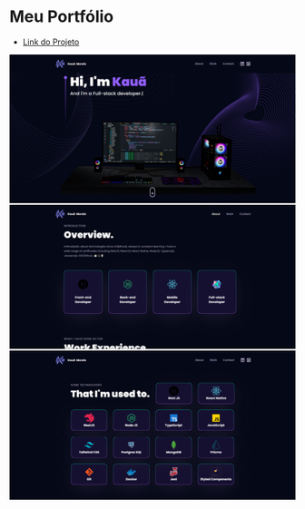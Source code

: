 # Meu Portfólio

- [Link do Projeto](https://portfolio-moraiskaua.vercel.app)

![Home](./public/prints/Home.jpg)
![About](./public/prints/About.jpg)
![Techs](./public/prints/Techs.jpg)

